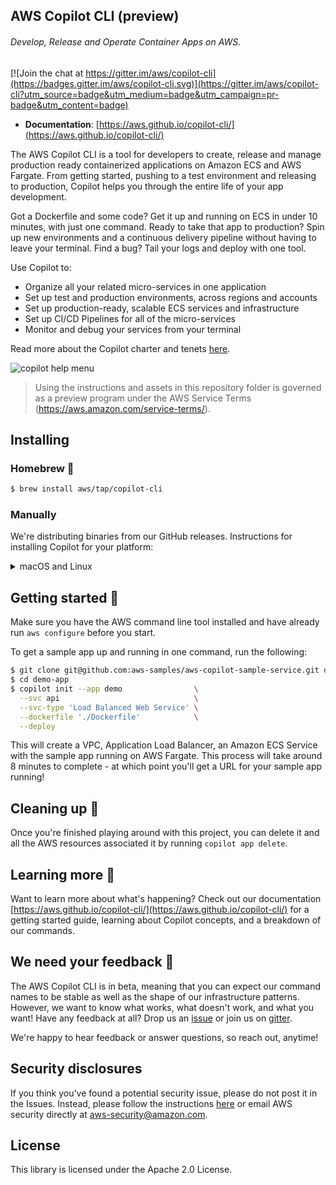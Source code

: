 ## AWS Copilot CLI (preview)
###### _Develop, Release and Operate Container Apps on AWS._

[![Join the chat at https://gitter.im/aws/copilot-cli](https://badges.gitter.im/aws/copilot-cli.svg)](https://gitter.im/aws/copilot-cli?utm_source=badge&utm_medium=badge&utm_campaign=pr-badge&utm_content=badge)

* **Documentation**: [https://aws.github.io/copilot-cli/](https://aws.github.io/copilot-cli/)

The AWS Copilot CLI is a tool for developers to create, release and manage production ready containerized applications on Amazon ECS and AWS Fargate.
From getting started, pushing to a test environment and releasing to production, Copilot helps you through the entire life of your app development.

Got a Dockerfile and some code? Get it up and running on ECS in under 10 minutes, with just one command. Ready to take that app to production? Spin up new environments and a continuous delivery pipeline without having to leave your terminal. Find a bug? Tail your logs and deploy with one tool.

Use Copilot to:
* Organize all your related micro-services in one application
* Set up test and production environments, across regions and accounts
* Set up production-ready, scalable ECS services and infrastructure
* Set up CI/CD Pipelines for all of the micro-services
* Monitor and debug your services from your terminal

Read more about the Copilot charter and tenets [here](CHARTER.md).

![copilot help menu](https://user-images.githubusercontent.com/828419/85797638-e181ae00-b6f0-11ea-8751-3a7552e3fa7f.png)

> Using the instructions and assets in this repository folder is governed as a preview program under the AWS Service Terms (https://aws.amazon.com/service-terms/).

## Installing

### Homebrew 🍻

```sh
$ brew install aws/tap/copilot-cli
```

### Manually 
We're distributing binaries from our GitHub releases. Instructions for installing Copilot for your platform:

<details>
  <summary>macOS and Linux</summary>


| Platform | Command to install |
|---------|---------
| macOS | `curl -Lo /usr/local/bin/copilot https://github.com/aws/copilot-cli/releases/download/v0.1.0/copilot-darwin-v0.1.0 && chmod +x /usr/local/bin/copilot && copilot --help` |
| Linux | `curl -Lo /usr/local/bin/copilot https://github.com/aws/copilot-cli/releases/download/v0.1.0/copilot-linux-v0.1.0 && chmod +x /usr/local/bin/copilot && copilot --help` |

</details>


## Getting started 🌱

Make sure you have the AWS command line tool installed and have already run `aws configure` before you start.

To get a sample app up and running in one command, run the following:

```sh
$ git clone git@github.com:aws-samples/aws-copilot-sample-service.git demo-app
$ cd demo-app
$ copilot init --app demo                \
  --svc api                              \
  --svc-type 'Load Balanced Web Service' \
  --dockerfile './Dockerfile'            \
  --deploy
```

This will create a VPC, Application Load Balancer, an Amazon ECS Service with the sample app running on AWS Fargate. This process will take around 8 minutes to complete - at which point you'll get a URL for your sample app running!

## Cleaning up 🧹

Once you're finished playing around with this project, you can delete it and all the AWS resources associated it by running `copilot app delete`.

## Learning more 📖

Want to learn more about what's happening? Check out our documentation [https://aws.github.io/copilot-cli/](https://aws.github.io/copilot-cli/) for a getting started guide, learning about Copilot concepts, and a breakdown of our commands. 

## We need your feedback 🙏

The AWS Copilot CLI is in beta, meaning that you can expect our command names to be stable as well as the shape of our 
infrastructure patterns. However, we want to know what works, what doesn't work, and what you want! 
Have any feedback at all? Drop us an [issue](https://github.com/aws/copilot-cli/issues/new) or join us on [gitter](https://gitter.im/aws/copilot-cli?utm_source=badge&utm_medium=badge&utm_campaign=pr-badge&utm_content=badge).

We're happy to hear feedback or answer questions, so reach out, anytime!

## Security disclosures

If you think you’ve found a potential security issue, please do not post it in the Issues. Instead, please follow the instructions [here](https://aws.amazon.com/security/vulnerability-reporting/) or email AWS security directly at [aws-security@amazon.com](mailto:aws-security@amazon.com).

## License
This library is licensed under the Apache 2.0 License.

